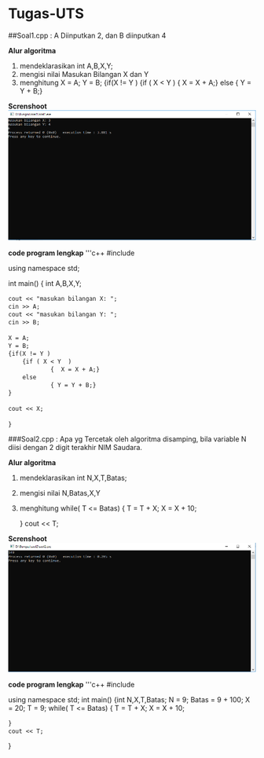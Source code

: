 # Tugas-UTS

##Soal1.cpp : A Diinputkan 2, dan B diinputkan 4

**Alur algoritma**
1. mendeklarasikan int A,B,X,Y;
2. mengisi nilai Masukan Bilangan X dan Y
3. menghitung 
    X = A;
    Y = B;
    {if(X != Y )
        {if ( X < Y  )
                {  X = X + A;}
        else
                { Y = Y + B;}


**Screnshoot**
![Screnshoot](https://raw.githubusercontent.com/bungsuciptowijaya/Tugas-UTS/master/Screnshoot1.png)

**code program lengkap**
'''c++
#include <iostream>

using namespace std;

int main()
{
    int A,B,X,Y;

    cout << "masukan bilangan X: ";
    cin >> A;
    cout << "masukan bilangan Y: ";
    cin >> B;

    X = A;
    Y = B;
    {if(X != Y )
        {if ( X < Y  )
                {  X = X + A;}
        else
                { Y = Y + B;}
    }

    cout << X;

    }



###Soal2.cpp : Apa yg Tercetak oleh algoritma disamping, bila variable N diisi dengan 2 digit terakhir NIM Saudara.

**Alur algoritma**
1. mendeklarasikan int N,X,T,Batas;
2. mengisi nilai N,Batas,X,Y
3. menghitung while( T <= Batas)
    {   T = T + X;
        X = X + 10;

    }
    cout << T;

**Screnshoot**
![Screnshoot](https://raw.githubusercontent.com/bungsuciptowijaya/Tugas-UTS/master/Screnshoot2.png)

**code program lengkap**
'''c++
#include <iostream>

using namespace std;
int main()
{int N,X,T,Batas;
N = 9;
Batas = 9 + 100;
X = 20;
T = 9;
while( T <= Batas)
    {   T = T + X;
        X = X + 10;

    }
    cout << T;
}
